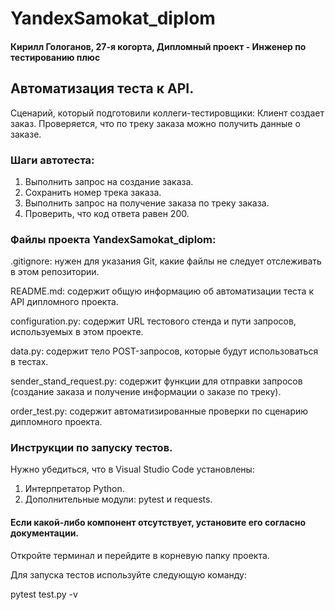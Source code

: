 # YandexSamokat_diplom
#### Кирилл Гологанов, 27-я когорта, Дипломный проект - Инженер по тестированию плюс

## Автоматизация теста к API.

Сценарий, который подготовили коллеги-тестировщики:
Клиент создает заказ.
Проверяется, что по треку заказа можно получить данные о заказе.

### Шаги автотеста:

1. Выполнить запрос на создание заказа.
2. Сохранить номер трека заказа.
3. Выполнить запрос на получение заказа по треку заказа.
4. Проверить, что код ответа равен 200.

### Файлы проекта YandexSamokat_diplom:

.gitignore: нужен для указания Git, какие файлы не следует отслеживать в этом репозитории.

README.md: содержит общую информацию об автоматизации теста к API дипломного проекта.

configuration.py: содержит URL тестового стенда и пути запросов, используемых в этом проекте.

data.py: содержит тело POST-запросов, которые будут использоваться в тестах.

sender_stand_request.py: содержит функции для отправки запросов (создание заказа и получение информации о заказе по треку).

order_test.py: содержит автоматизированные проверки по сценарию дипломного проекта.

### Инструкции по запуску тестов.

Нужно убедиться, что в Visual Studio Code установлены:

1. Интерпретатор Python.
2. Дополнительные модули: pytest и requests.

#### Если какой-либо компонент отсутствует, установите его согласно документации.

Откройте терминал и перейдите в корневую папку проекта.

Для запуска тестов используйте следующую команду:

pytest test.py -v

